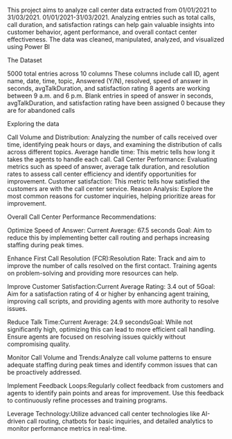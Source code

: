 This project aims to analyze call center data extracted from 01/01/2021 to 31/03/2021. 01/01/2021-31/03/2021. Analyzing entries such as total calls, call duration, and satisfaction ratings can help gain valuable insights into customer behavior, agent performance, and overall contact center effectiveness. The data was cleaned, manipulated, analyzed, and visualized using Power BI

The Dataset

5000 total entries across 10 columns
These columns include call ID, agent name, date, time, topic, Answered (Y/N), resolved, speed of answer in seconds, avgTalkDuration, and satisfaction rating
8 agents are working between 9 a.m. and 6 p.m.
Blank entries in speed of answer in seconds, avgTalkDuration, and satisfaction rating have been assigned 0 because they are for abandoned calls

Exploring the data

Call Volume and Distribution: Analyzing the number of calls received over time, identifying peak hours or days, and examining the distribution of calls across different topics.
Average handle time: This metric tells how long it takes the agents to handle each call. 
Call Center Performance: Evaluating metrics such as speed of answer, average talk duration, and resolution rates to assess call center efficiency and identify opportunities for improvement.
Customer satisfaction: This metric tells how satisfied the customers are with the call center service.
Reason Analysis: Explore the most common reasons for customer inquiries, helping prioritize areas for improvement.


Overall Call Center Performance Recommendations:

Optimize Speed of Answer: Current Average: 67.5 seconds Goal: Aim to reduce this by implementing better call routing and perhaps increasing staffing during peak times.

Enhance First Call Resolution (FCR):Resolution Rate: Track and aim to improve the number of calls resolved on the first contact. Training agents on problem-solving and providing more resources can help.

Improve Customer Satisfaction:Current Average Rating: 3.4 out of 5Goal: Aim for a satisfaction rating of 4 or higher by enhancing agent training, improving call scripts, and providing agents with more authority to resolve issues.

Reduce Talk Time:Current Average: 24.9 secondsGoal: While not significantly high, optimizing this can lead to more efficient call handling. Ensure agents are focused on resolving issues quickly without compromising quality.

Monitor Call Volume and Trends:Analyze call volume patterns to ensure adequate staffing during peak times and identify common issues that can be proactively addressed.

Implement Feedback Loops:Regularly collect feedback from customers and agents to identify pain points and areas for improvement. Use this feedback to continuously refine processes and training programs.

Leverage Technology:Utilize advanced call center technologies like AI-driven call routing, chatbots for basic inquiries, and detailed analytics to monitor performance metrics in real-time.
